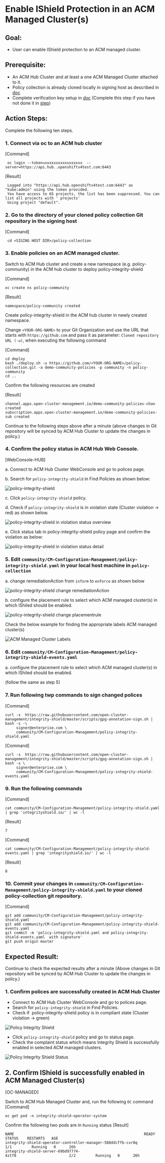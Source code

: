 # Enable IShield Protection in an ACM Managed Cluster(s)

## Goal:
- User can enable IShield protection to an ACM managed cluster.

## Prerequisite: 
 - An ACM Hub Cluster and at least a one ACM Managed Cluster attached to it.
 - Policy collection is already cloned locally in signing host as described in [doc](../prerequisite-setup/GIT_CLONE_POLICY_COLLECTION.md)
 - Complete verification key setup in [doc](VERIFICATION_KEY_SETUP.md) (Complete this step if you have not done it in [step](VERIFICATION_KEY_SETUP.md))
 
## Action Steps:
 
 Complete the following ten steps.
 
 
### 1. Connect via oc to an ACM hub cluster
    
   [Command]
   ```
    oc login --token=xxxxxxxxxxxxxxxxx  --server=https://api.hub..openshiftv4test.com:6443
   ```
    
   [Result]
   ```
    Logged into "https://api.hub.openshiftv4test.com:6443" as "kube:admin" using the token provided.
    You have access to 65 projects, the list has been suppressed. You can list all projects with ' projects'
    Using project "default".
   ```
    
### 2. Go to the directory of your cloned policy collection Git repository in the signing host

   [Command]
   ```
    cd <SIGING HOST DIR>/policy-collection
   ```
 
### 3. Enable policies on an ACM managed cluster.
    
   Switch to ACM Hub cluster and create a new namespace (e.g. policy-community) in the ACM hub cluster to deploy policy-integrity-shield
    
   [Command]
   ```
   oc create ns policy-community
   ```
    
   [Result]
   ```
   namespace/policy-community created
   ```
   Create policy-integrity-shield in the ACM hub cluster in newly created namespace.
    
   Change `<YOUR-ORG-NAME>` to your Git Organization and use the URL that starts with `https://github.com` and pass it as parameter: `Cloned repository URL (-u)`, when executing the following command
    
   [Command] 
   ```
   cd deploy
   bash ./deploy.sh -u https://github.com/<YOUR-ORG-NAME>/policy-collection.git -a demo-community-policies -p community -n policy-community
   cd ..
   ```
    
   Confirm the following resources are created
    
   [Result] 
   ```
   channel.apps.open-cluster-management.io/demo-community-policies-chan created
   subscription.apps.open-cluster-management.io/demo-community-policies-sub created
   ```
    
   Continue to the following steps above after a minute (above changes in Git repository will be synced by ACM Hub Cluster to update the changes in policy.)
   
### 4. Confirm the policy status in  ACM Hub Web Console.
 
   [WebConsole-HUB]

   a. Connect to ACM Hub Cluster WebConsole and go to polices page.
    
   b. Search for `policy-integrity-shield` in Find Policies as shown below:
    
   ![policy-integrity-shield](../images/policy-violation-after-init.PNG)
    
    
   c. Click `policy-integrity-shield` policy.
    
   d. Check if `policy-integrity-shield` is in violation  state (Cluster violation -> red) as shown below.
    
   ![policy-integrity-shield in violation status overview ](../images/policy-violation-after-init-status.PNG)
     
     
   e. Click status tab in policy-integrity-shield policy page and confirm the violation as below:
       
   ![policy-integrity-shield in violation status detail](../images/policy-violation-after-init-status-detail.PNG)

   
### 5. Edit `community/CM-Configuration-Management/policy-integrity-shield.yaml` in your local host machine in `policy-collection`
    
   a. change remediationAction from `inform` to `enforce` as shown below
    
   ![policy-integrity-shield change remediationAction ](../images/policy-violation-after-init-edit.PNG)
    
   b. configure the placement rule to select which ACM managed cluster(s) in which IShiled should be enabled.
    
   ![policy-integrity-shield change placementrule ](../images/policy-violation-after-init-edit-placement.PNG)
    
   Check the below example for finding the appropriate labels ACM managed cluster(s) 
       
   ![ACM Managed Cluster Labels](../images/acm-managed-cluster-label.PNG)
    
### 6. Edit `community/CM-Configuration-Management/policy-integrity-shield-events.yaml`
 
   a. configure the placement rule to select which ACM managed cluster(s) in which IShiled should be enabled.
    
   (follow the same as step 5)
 
### 7. Run following twp commands to sign changed polices
   
   [Command]
   ```
   curl -s  https://raw.githubusercontent.com/open-cluster-management/integrity-shield/master/scripts/gpg-annotation-sign.sh | bash -s -\
        signer@enterprise.com \
        community/CM-Configuration-Management/policy-integrity-shield.yaml
   ```
 
   [Command]
   ```
   curl -s  https://raw.githubusercontent.com/open-cluster-management/integrity-shield/master/scripts/gpg-annotation-sign.sh | bash -s \
        signer@enterprise.com \
        community/CM-Configuration-Management/policy-integrity-shield-events.yaml
   ```
### 9. Run the following commands

   [Command]
   ```
   cat community/CM-Configuration-Management/policy-integrity-shield.yaml | grep 'integrityshield.io/' | wc -l
   ```
   [Result]
   ```
   7
   ```
 
   [Command]
   ```
   cat community/CM-Configuration-Management/policy-integrity-shield-events.yaml | grep 'integrityshield.io/' | wc -l
   ```
   [Result]
   ```
   8
   ```    
    
### 10. Commit your changes in `community/CM-Configuration-Management/policy-integrity-shield.yaml` to your cloned policy-collection git repository.

   [Command]
   ```
   git add community/CM-Configuration-Management/policy-integrity-shield.yaml
   git add community/CM-Configuration-Management/policy-integrity-shield-events.yaml
   git commit -m 'policy-integrity-shield.yaml and policy-integrity-shield-events.yaml  with signature'
   git push origin master
   ```

    
## Expected Result:
 
Continue to check the expected results after a minute (Above changes in Git repository will be synced by ACM Hub Cluster to update the changes in policy.)


### 1. Confirm polices are successfully created in ACM Hub Cluster
   - Connect to ACM Hub Cluster WebConsole and go to polices page.
   - Search for `policy-integrity-shield`  in Find Policies.  
   - Check if  policy-integrity-shield policy is in compliant state (Cluster violation -> green)

   ![Policy Integrity Shield](../images/policy-integrity-shield.PNG) 
    
   - Click  `policy-integrity-shield`  policy and go to status page. 
   - Check the complaint status which means Integrity Shield is successfully enabled in selected ACM managed clusters.
    
   ![Policy Integrity Shield Status](../images/policy-integrity-shield-status.PNG) 
    
## 2. Confirm IShield is successfully enabled in ACM Managed Cluster(s)
 
   [OC-MANAGED]
    
   Switch to ACM Hub Managed Cluster and, run the following `OC` command
   [Command]
   ```
   oc get pod -n integrity-shield-operator-system
   ```
    
   Confirm the following two pods are in `Running` status
   [Result]
   ```
   NAME                                                           READY       STATUS    RESTARTS   AGE
   integrity-shield-operator-controller-manager-588ddcffb-cvr8q   1/1         Running   0      26h
   integrity-shield-server-69bd97774-4ztf8                        2/2         Running   0      26h
   ```

 
 
